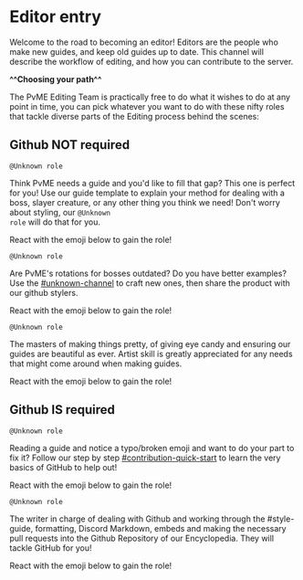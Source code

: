# Editor entry
Welcome to the road to becoming an editor! Editors are the people who make new guides, and keep old guides up to date. This channel will describe the workflow of editing, and how you can contribute to the server.



**^^Choosing your path^^**

The PvME Editing Team is practically free to do what it wishes to do at any point in time, you can pick whatever you want to do with these nifty roles that tackle diverse parts of the Editing process behind the scenes:


## Github NOT required

<code style="None">@Unknown role</code>

Think PvME needs a guide and you'd like to fill that gap? This one is perfect for you! Use our guide template to explain your method for dealing with a boss, slayer creature, or any other thing you think we need! Don't worry about styling, our <code style="None">@Unknown role</code> will do that for you.



React with the emoji below to gain the role!


<code style="None">@Unknown role</code>

Are PvME's rotations for bosses outdated? Do you have better examples? Use the <a href="" class="inactiveLink">#unknown-channel</a> to craft new ones, then share the product with our github stylers.



React with the emoji below to gain the role!


<code style="None">@Unknown role</code>

The masters of making things pretty, of giving eye candy and ensuring our guides are beautiful as ever. Artist skill is greatly appreciated for any needs that might come around when making guides.



React with the emoji below to gain the role!


## Github IS required

<code style="None">@Unknown role</code>

Reading a guide and notice a typo/broken emoji and want to do your part to fix it? Follow our step by step [#contribution-quick-start](../information/contribution-quick-start.md) to learn the very basics of GitHub to help out!



React with the emoji below to gain the role!


<code style="None">@Unknown role</code>

The writer in charge of dealing with Github and working through the #style-guide, formatting, Discord Markdown, embeds and making the necessary pull requests into the Github Repository of our Encyclopedia. They will tackle GitHub for you!



React with the emoji below to gain the role!


